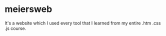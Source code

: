 # meiersweb
It's a website which I used every tool that I learned from my entire .htm .css .js course.
